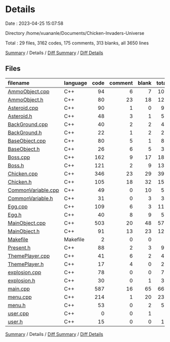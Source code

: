 # Details

Date : 2023-04-25 15:07:58

Directory /home/xuananle/Documents/Chicken-Invaders-Universe

Total : 29 files,  3162 codes, 175 comments, 313 blanks, all 3650 lines

[Summary](results.md) / Details / [Diff Summary](diff.md) / [Diff Details](diff-details.md)

## Files
| filename | language | code | comment | blank | total |
| :--- | :--- | ---: | ---: | ---: | ---: |
| [AmmoObject.cpp](/AmmoObject.cpp) | C++ | 94 | 6 | 7 | 107 |
| [AmmoObject.h](/AmmoObject.h) | C++ | 80 | 23 | 18 | 121 |
| [Asteroid.cpp](/Asteroid.cpp) | C++ | 90 | 1 | 0 | 91 |
| [Asteroid.h](/Asteroid.h) | C++ | 48 | 3 | 1 | 52 |
| [BackGround.cpp](/BackGround.cpp) | C++ | 40 | 2 | 2 | 44 |
| [BackGround.h](/BackGround.h) | C++ | 22 | 1 | 2 | 25 |
| [BaseObject.cpp](/BaseObject.cpp) | C++ | 80 | 5 | 1 | 86 |
| [BaseObject.h](/BaseObject.h) | C++ | 26 | 6 | 5 | 37 |
| [Boss.cpp](/Boss.cpp) | C++ | 162 | 9 | 17 | 188 |
| [Boss.h](/Boss.h) | C++ | 121 | 2 | 9 | 132 |
| [Chicken.cpp](/Chicken.cpp) | C++ | 346 | 23 | 29 | 398 |
| [Chicken.h](/Chicken.h) | C++ | 105 | 18 | 32 | 155 |
| [CommonVariable.cpp](/CommonVariable.cpp) | C++ | 49 | 0 | 10 | 59 |
| [CommonVariable.h](/CommonVariable.h) | C++ | 31 | 0 | 3 | 34 |
| [Egg.cpp](/Egg.cpp) | C++ | 109 | 6 | 3 | 118 |
| [Egg.h](/Egg.h) | C++ | 40 | 8 | 9 | 57 |
| [MainObject.cpp](/MainObject.cpp) | C++ | 503 | 20 | 48 | 571 |
| [MainObject.h](/MainObject.h) | C++ | 91 | 13 | 23 | 127 |
| [Makefile](/Makefile) | Makefile | 2 | 0 | 0 | 2 |
| [Present.h](/Present.h) | C++ | 88 | 2 | 3 | 93 |
| [ThemePlayer.cpp](/ThemePlayer.cpp) | C++ | 41 | 6 | 2 | 49 |
| [ThemePlayer.h](/ThemePlayer.h) | C++ | 17 | 4 | 0 | 21 |
| [explosion.cpp](/explosion.cpp) | C++ | 78 | 0 | 0 | 78 |
| [explosion.h](/explosion.h) | C++ | 30 | 0 | 1 | 31 |
| [main.cpp](/main.cpp) | C++ | 587 | 16 | 65 | 668 |
| [menu.cpp](/menu.cpp) | C++ | 214 | 1 | 20 | 235 |
| [menu.h](/menu.h) | C++ | 53 | 0 | 2 | 55 |
| [user.cpp](/user.cpp) | C++ | 0 | 0 | 1 | 1 |
| [user.h](/user.h) | C++ | 15 | 0 | 0 | 15 |

[Summary](results.md) / Details / [Diff Summary](diff.md) / [Diff Details](diff-details.md)